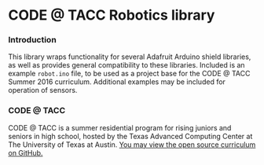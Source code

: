 # CODE @ TACC Robotics library

### Introduction

This library wraps functionality for several Adafruit Arduino shield libraries,
as well as provides general compatibility to these libraries. Included is an
example ```robot.ino``` file, to be used as a project base for the
CODE @ TACC Summer 2016 curriculum. Additional
examples may be included for operation of sensors.

### CODE @ TACC

CODE @ TACC is a summer residential program for rising juniors and seniors
in high school, hosted by the Texas Advanced Computing Center at
The University of Texas at Austin. [You may view the open source curriculum
on GitHub.](https://github.com/CODE-at-TACC/summer-2016)
